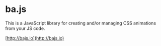 # ba.js

This is a JavaScript library for creating and/or managing CSS animations from your JS code.

[http://bajs.io](http://bajs.io)